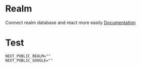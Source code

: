 # Realm

Connect realm database and react more easily
[Documentation](https://realm.llampukaq.com)

# Test

```
NEXT_PUBLIC_REALM=""
NEXT_PUBLIC_GOOGLE=""
```
